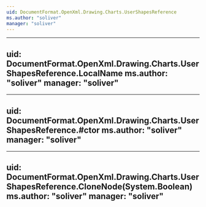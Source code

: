 ```yaml
---
uid: DocumentFormat.OpenXml.Drawing.Charts.UserShapesReference
ms.author: "soliver"
manager: "soliver"
---
```


---
uid: DocumentFormat.OpenXml.Drawing.Charts.UserShapesReference.LocalName
ms.author: "soliver"
manager: "soliver"
---

---
uid: DocumentFormat.OpenXml.Drawing.Charts.UserShapesReference.#ctor
ms.author: "soliver"
manager: "soliver"
---

---
uid: DocumentFormat.OpenXml.Drawing.Charts.UserShapesReference.CloneNode(System.Boolean)
ms.author: "soliver"
manager: "soliver"
---
